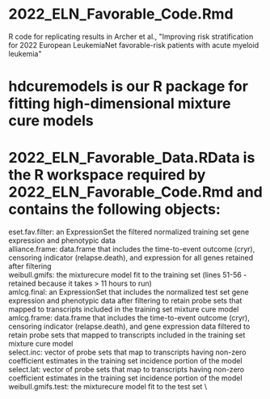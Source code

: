 # 2022_ELN_Favorable_Code.Rmd
R code for replicating results in Archer et al., "Improving risk stratification for 2022 European LeukemiaNet favorable-risk patients with acute myeloid leukemia"

# hdcuremodels is our R package for fitting high-dimensional mixture cure models

# 2022_ELN_Favorable_Data.RData is the R workspace required by 2022_ELN_Favorable_Code.Rmd and contains the following objects: 

eset.fav.filter: an ExpressionSet the filtered normalized training set gene expression and phenotypic data \
alliance.frame:  data.frame that includes the time-to-event outcome (cryr), censoring indicator (relapse.death), and expression for all genes retained after filtering \
weibull.gmifs:  the mixturecure model fit to the training set (lines 51-56 - retained because it takes > 11 hours to run) \
amlcg.final:  an ExpressionSet that includes the normalized test set gene expression and phenotypic data after filtering to retain probe sets that mapped to transcripts included in the training set mixture cure model\
amlcg.frame: data.frame that includes the time-to-event outcome (cryr), censoring indicator (relapse.death), and gene expression data filtered to retain probe sets that mapped to transcripts included in the training set mixture cure model\
select.inc: vector of probe sets that map to transcripts having non-zero coefficient estimates in the training set incidence portion of the model \
select.lat: vector of probe sets that map to transcripts having non-zero coefficient estimates in the training set incidence portion of the model \
weibull.gmifs.test: the mixturecure model fit to the test set \

